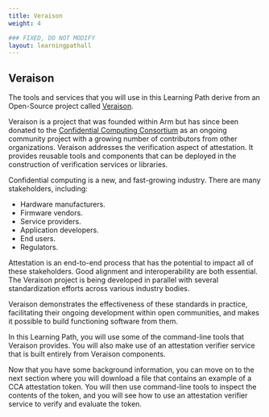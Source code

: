 ```yaml
---
title: Veraison
weight: 4

### FIXED, DO NOT MODIFY
layout: learningpathall
---
```


## Veraison

The tools and services that you will use in this Learning Path derive from an Open-Source project called [Veraison](https://github.com/veraison). 

Veraison is a project that was founded within Arm but has since been donated to the [Confidential Computing Consortium](https://confidentialcomputing.io/) as an ongoing community project with a growing number of contributors from other organizations. Veraison addresses the verification aspect of attestation. It provides reusable tools and components that can be deployed in the construction of verification services or libraries.

Confidential computing is a new, and fast-growing industry. There are many stakeholders,  including:

* Hardware manufacturers.
* Firmware vendors.
* Service providers.
* Application developers.
* End users.
* Regulators.

Attestation is an end-to-end process that has the potential to impact all of these stakeholders. Good alignment and interoperability are both essential. The Veraison project is being developed in parallel with several standardization efforts across various industry bodies. 

Veraison demonstrates the effectiveness of these standards in practice, facilitating their ongoing development within open communities, and makes it possible to build functioning software from them.

In this Learning Path, you will use some of the command-line tools that Veraison provides. You will also make use of an attestation verifier service that is built entirely from Veraison components.

Now that you have some background information, you can move on to the next section where you will download a file that contains an example of a CCA attestation token. You will then use command-line tools to inspect the contents of the token, and you will see how to use an attestation verifier service to verify and evaluate the token.
